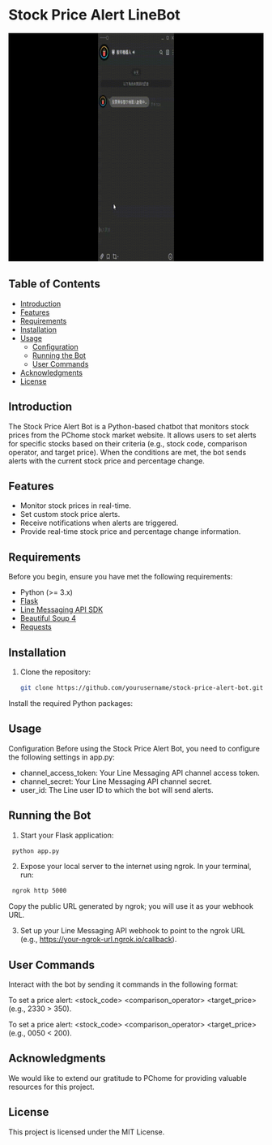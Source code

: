 # Stock Price Alert LineBot

<img src="screenshots/stock-price-alert-linebot.gif" width="800" height="450">

## Table of Contents
- [Introduction](#introduction)
- [Features](#features)
- [Requirements](#requirements)
- [Installation](#installation)
- [Usage](#usage)
  - [Configuration](#configuration)
  - [Running the Bot](#running-the-bot)
  - [User Commands](#user-commands)
- [Acknowledgments](#Acknowledgments)
- [License](#license)

## Introduction

The Stock Price Alert Bot is a Python-based chatbot that monitors stock prices from the PChome stock market website. It allows users to set alerts for specific stocks based on their criteria (e.g., stock code, comparison operator, and target price). When the conditions are met, the bot sends alerts with the current stock price and percentage change.

## Features

- Monitor stock prices in real-time.
- Set custom stock price alerts.
- Receive notifications when alerts are triggered.
- Provide real-time stock price and percentage change information.

## Requirements

Before you begin, ensure you have met the following requirements:

- Python (>= 3.x)
- [Flask](https://pypi.org/project/Flask/)
- [Line Messaging API SDK](https://github.com/line/line-bot-sdk-python)
- [Beautiful Soup 4](https://pypi.org/project/beautifulsoup4/)
- [Requests](https://pypi.org/project/requests/)

## Installation

1. Clone the repository:

   ```bash
   git clone https://github.com/yourusername/stock-price-alert-bot.git
   ```
Install the required Python packages:

## Usage
Configuration
Before using the Stock Price Alert Bot, you need to configure the following settings in app.py:

 - channel_access_token: Your Line Messaging API channel access token.
 - channel_secret: Your Line Messaging API channel secret.
 - user_id: The Line user ID to which the bot will send alerts.

## Running the Bot
1. Start your Flask application:
  ```bash
   python app.py
   ```
2. Expose your local server to the internet using ngrok. In your terminal, run:
  ```bash
   ngrok http 5000
   ```
  Copy the public URL generated by ngrok; you will use it as your webhook URL.

3. Set up your Line Messaging API webhook to point to the ngrok URL (e.g., https://your-ngrok-url.ngrok.io/callback).

## User Commands
Interact with the bot by sending it commands in the following format:

To set a price alert: <stock_code> <comparison_operator> <target_price> (e.g., 2330 > 350).

To set a price alert: <stock_code> <comparison_operator> <target_price> (e.g., 0050 < 200).

## Acknowledgments
We would like to extend our gratitude to PChome for providing valuable resources for this project.

## License
This project is licensed under the MIT License.
